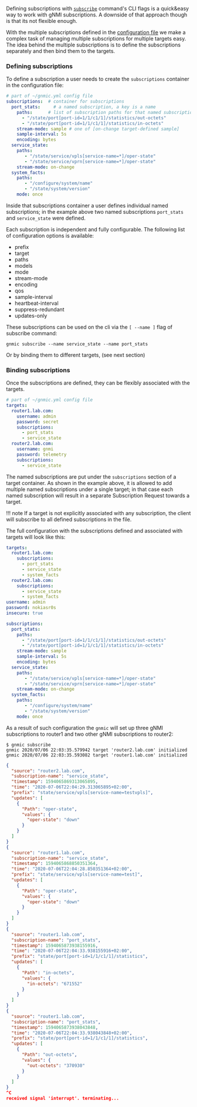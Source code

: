 Defining subscriptions with [`subscribe`](../cmd/subscribe.md) command's CLI flags is a quick&easy way to work with gNMI subscriptions. A downside of that approach though is that its not flexible enough.

With the multiple subscriptions defined in the [configuration file](configuration_file.md) we make a complex task of managing multiple subscriptions for multiple targets easy. The idea behind the multiple subscriptions is to define the subscriptions separately and then bind them to the targets.

### Defining subscriptions
To define a subscription a user needs to create the `subscriptions` container in the configuration file:

```yaml
# part of ~/gnmic.yml config file
subscriptions:  # container for subscriptions
  port_stats:     # a named subscription, a key is a name
    paths:      # list of subscription paths for that named subscription
      - "/state/port[port-id=1/1/c1/1]/statistics/out-octets"
      - "/state/port[port-id=1/1/c1/1]/statistics/in-octets"
    stream-mode: sample # one of [on-change target-defined sample]
    sample-interval: 5s
    encoding: bytes
  service_state:
    paths:
       - "/state/service/vpls[service-name=*]/oper-state"
       - "/state/service/vprn[service-name=*]/oper-state"
    stream-mode: on-change
  system_facts:
    paths:
       - "/configure/system/name"
       - "/state/system/version"
    mode: once
```

Inside that subscriptions container a user defines individual named subscriptions; in the example above two named subscriptions `port_stats` and `service_state` were defined.

Each subscription is independent and fully configurable. The following list of configuration options is available:

* prefix
* target
* paths
* models
* mode
* stream-mode
* encoding
* qos
* sample-interval
* heartbeat-interval
* suppress-redundant
* updates-only

These subscriptions can be used on the cli via the `[ --name ]` flag of subscribe command:

```shell
gnmic subscribe --name service_state --name port_stats
```

Or by binding them to different targets, (see next section)

### Binding subscriptions

Once the subscriptions are defined, they can be flexibly associated with the targets.

```yaml
# part of ~/gnmic.yml config file
targets:
  router1.lab.com:
    username: admin
    password: secret
    subscriptions:
      - port_stats
      - service_state
  router2.lab.com:
    username: gnmi
    password: telemetry
    subscriptions:
      - service_state
```

The named subscriptions are put under the `subscriptions` section of a target container. As shown in the example above, it is allowed to add multiple named subscriptions under a single target; in that case each named subscription will result in a separate Subscription Request towards a target.

!!! note
    If a target is not explicitly associated with any subscription, the client will subscribe to all defined subscriptions in the file.
    
The full configuration with the subscriptions defined and associated with targets will look like this:
```yaml
targets:
  router1.lab.com:
    subscriptions:
      - port_stats
      - service_state
      - system_facts
  router2.lab.com:
    subscriptions:
      - service_state
      - system_facts
username: admin
password: nokiasr0s
insecure: true

subscriptions:
  port_stats:
    paths:
      - "/state/port[port-id=1/1/c1/1]/statistics/out-octets"
      - "/state/port[port-id=1/1/c1/1]/statistics/in-octets"
    stream-mode: sample
    sample-interval: 5s
    encoding: bytes
  service_state:
    paths:
       - "/state/service/vpls[service-name=*]/oper-state"
       - "/state/service/vprn[service-name=*]/oper-state"
    stream-mode: on-change
  system_facts:
    paths:
       - "/configure/system/name"
       - "/state/system/version"
    mode: once
```
As a result of such configuration the `gnmic` will set up three gNMI subscriptions to router1 and two other gNMI subscriptions to router2:

```
$ gnmic subscribe
gnmic 2020/07/06 22:03:35.579942 target 'router2.lab.com' initialized
gnmic 2020/07/06 22:03:35.593082 target 'router1.lab.com' initialized
```
```json
{
  "source": "router2.lab.com",
  "subscription-name": "service_state",
  "timestamp": 1594065869313065895,
  "time": "2020-07-06T22:04:29.313065895+02:00",
  "prefix": "state/service/vpls[service-name=testvpls]",
  "updates": [
    {
      "Path": "oper-state",
      "values": {
        "oper-state": "down"
      }
    }
  ]
}
{
  "source": "router1.lab.com",
  "subscription-name": "service_state",
  "timestamp": 1594065868850351364,
  "time": "2020-07-06T22:04:28.850351364+02:00",
  "prefix": "state/service/vpls[service-name=test]",
  "updates": [
    {
      "Path": "oper-state",
      "values": {
        "oper-state": "down"
      }
    }
  ]
}
{
  "source": "router1.lab.com",
  "subscription-name": "port_stats",
  "timestamp": 1594065873938155916,
  "time": "2020-07-06T22:04:33.938155916+02:00",
  "prefix": "state/port[port-id=1/1/c1/1]/statistics",
  "updates": [
    {
      "Path": "in-octets",
      "values": {
        "in-octets": "671552"
      }
    }
  ]
}
{
  "source": "router1.lab.com",
  "subscription-name": "port_stats",
  "timestamp": 1594065873938043848,
  "time": "2020-07-06T22:04:33.938043848+02:00",
  "prefix": "state/port[port-id=1/1/c1/1]/statistics",
  "updates": [
    {
      "Path": "out-octets",
      "values": {
        "out-octets": "370930"
      }
    }
  ]
}
^C
received signal 'interrupt'. terminating...
```